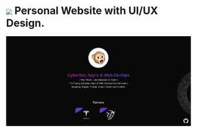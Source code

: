 # <img width="50" align="center" src="https://icones.pro/wp-content/uploads/2021/03/vetor.png"> Personal Website with UI/UX Design. 
![alt text](https://github.com/sirkiraz/personal-website-v2/blob/main/images/Udklip.PNG)


